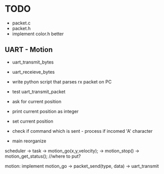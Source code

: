 TODO
=====

- packet.c
- packet.h
- implement color.h better

UART - Motion
-------------
+ uart_transmit_bytes
+ uart_receieve_bytes

+ write python script that parses rx packet on PC
+ test uart_transmit_packet



+ ask for current position
+ print current position as integer
+ set current position

+ check if command which is sent - process if incomed 'A' character
- main reorganize

scheduler -> task -> motion_go(x,y,velocity);
				  -> motion_stop()
				  -> motion_get_status(); //where to put?
				  
motion:    implement motion_go -> packet_send(type, data) -> uart_transmit
